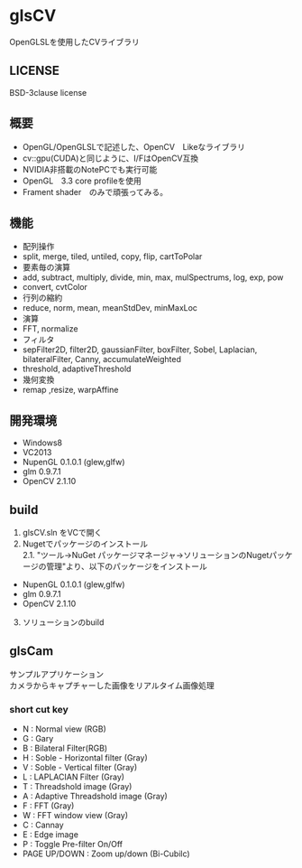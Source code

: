 # glsCV
OpenGLSLを使用したCVライブラリ  

## LICENSE
BSD-3clause license  

## 概要
- OpenGL/OpenGLSLで記述した、OpenCV　Likeなライブラリ
- cv::gpu(CUDA)と同じように、I/FはOpenCV互換
- NVIDIA非搭載のNotePCでも実行可能
- OpenGL　3.3 core profileを使用
- Frament shader　のみで頑張ってみる。　

## 機能
- 配列操作
 - split, merge, tiled, untiled, copy, flip, cartToPolar 
- 要素毎の演算
 - add, subtract, multiply, divide, min, max, mulSpectrums, log, exp, pow
 - convert, cvtColor
- 行列の縮約
 - reduce, norm, mean, meanStdDev, minMaxLoc
- 演算
 - FFT, normalize
- フィルタ
 - sepFilter2D, filter2D, gaussianFilter, boxFilter, Sobel, Laplacian, bilateralFilter, Canny, accumulateWeighted
 - threshold, adaptiveThreshold
- 幾何変換
 - remap ,resize, warpAffine 

## 開発環境
 * Windows8
 * VC2013
  * NupenGL 0.1.0.1  (glew,glfw)
  * glm 0.9.7.1
  * OpenCV 2.1.10
  
## build
 1. glsCV.sln をVCで開く  
 2. Nugetでパッケージのインストール  
 2.1. "ツール->NuGet パッケージマネージャ->ソリューションのNugetパッケージの管理"より、以下のパッケージをインストール  
  * NupenGL 0.1.0.1  (glew,glfw)
  * glm 0.9.7.1
  * OpenCV 2.1.10
 3. ソリューションのbuild  

## glsCam
サンプルアプリケーション  
カメラからキャプチャーした画像をリアルタイム画像処理  

### short cut key
 * N : Normal view (RGB)
 * G : Gary
 * B : Bilateral Filter(RGB)
 * H : Soble - Horizontal filter (Gray)
 * V : Soble - Vertical filter (Gray)
 * L : LAPLACIAN Filter (Gray)
 * T : Threadshold image (Gray)
 * A : Adaptive Threadshold image (Gray)
 * F : FFT (Gray)
 * W : FFT window view (Gray)
 * C : Cannay
 * E : Edge image
 * P : Toggle Pre-filter On/Off
 * PAGE UP/DOWN : Zoom up/down (Bi-Cubilc)

 




